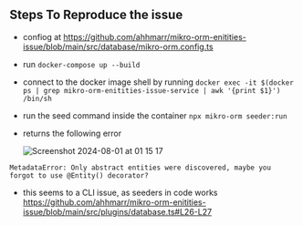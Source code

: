 ## Steps To Reproduce the issue

- confiog at https://github.com/ahhmarr/mikro-orm-enitities-issue/blob/main/src/database/mikro-orm.config.ts
- run `docker-compose up --build`
- connect to the docker image shell by running `docker exec -it $(docker ps | grep mikro-orm-enitities-issue-service | awk '{print $1}') /bin/sh`
- run the seed command inside the container `npx mikro-orm seeder:run`
- returns the following error
  
  ![Screenshot 2024-08-01 at 01 15 17](https://github.com/user-attachments/assets/4785aff3-b4a7-43e2-9b5b-26f3bdbaac88)

```
MetadataError: Only abstract entities were discovered, maybe you forgot to use @Entity() decorator?
```
- this seems to a CLI issue, as seeders in code works https://github.com/ahhmarr/mikro-orm-enitities-issue/blob/main/src/plugins/database.ts#L26-L27
